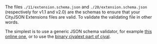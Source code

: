 
The files `./11/extension.schema.json` and `./20/extension.schema.json` (respectively for v1.1 and v2.0) are the schemas to ensure that your CityJSON Extensions files are valid. 
To validate the validating file in other words.

The simplest is to use a generic JSON schema validator, for example [this online one](https://jsonschemalint.com/#!/version/draft-07/markup/json), or to use the [binary cjvalext part of cjval](https://github.com/cityjson/cjval?tab=readme-ov-file#library--3-binaries).